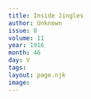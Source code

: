 ```yaml
---
title: Inside Jingles
author: Unknown
issue: 8
volume: 11
year: 1916
month: 46
day: V
tags:
layout: page.njk
image:
---
```


